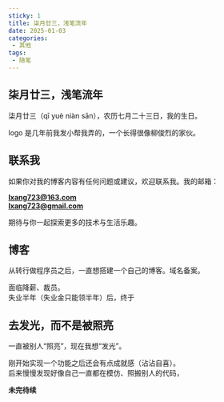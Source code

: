 ```yaml
---
sticky: 1
title: 柒月廿三，浅笔流年
date: 2025-01-03
categories:
 - 其他
tags:
 - 随笔
---
```


## 柒月廿三，浅笔流年

柒月廿三（qī yuè niàn sān），农历七月二十三日，我的生日。

logo 是几年前我发小帮我弄的，一个长得很像柳俊烈的家伙。

## 联系我
如果你对我的博客内容有任何问题或建议，欢迎联系我。我的邮箱：  

**lxang723@163.com**  
**lxang723@gmail.com**  

期待与你一起探索更多的技术与生活乐趣。  



## 博客

从转行做程序员之后，一直想搭建一个自己的博客。域名备案。

面临降薪、裁员。  
失业半年（失业金只能领半年）后，终于

## 去发光，而不是被照亮

一直被别人“照亮”，现在我想“发光”。

刚开始实现一个功能之后还会有点成就感（沾沾自喜）。  
后来慢慢发现好像自己一直都在模仿、照搬别人的代码，  


**未完待续**